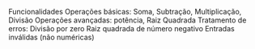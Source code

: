 Funcionalidades
 Operações básicas: Soma, Subtração, Multiplicação, Divisão
 Operações avançadas: potência, Raiz Quadrada
 Tratamento de erros:
  Divisão por zero
  Raiz quadrada de número negativo
  Entradas inválidas (não numéricas)
